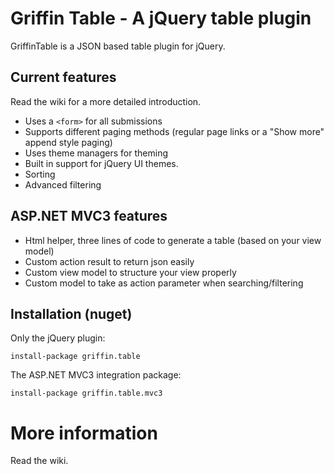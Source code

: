 Griffin Table - A jQuery table plugin
=====================================

GriffinTable is a JSON based table plugin for jQuery. 

Current features
----------------

Read the wiki for a more detailed introduction.

* Uses a `<form>` for all submissions
* Supports different paging methods (regular page links or a "Show more" append style paging)
* Uses theme managers for theming
* Built in support for jQuery UI themes.
* Sorting
* Advanced filtering

ASP.NET MVC3 features
---------------------

* Html helper, three lines of code to generate a table (based on your view model)
* Custom action result to return json easily
* Custom view model to structure your view properly
* Custom model to take as action parameter when searching/filtering

Installation (nuget)
--------------------

Only the jQuery plugin:

    install-package griffin.table
	
The ASP.NET MVC3 integration package:

	install-package griffin.table.mvc3

More information
=================

Read the wiki.